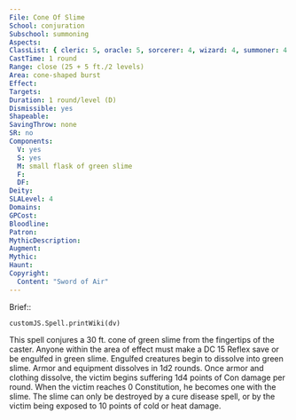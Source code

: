 ```yaml
---
File: Cone Of Slime
School: conjuration
Subschool: summoning
Aspects: 
ClassList: { cleric: 5, oracle: 5, sorcerer: 4, wizard: 4, summoner: 4 }
CastTime: 1 round
Range: close (25 + 5 ft./2 levels)
Area: cone-shaped burst
Effect: 
Targets: 
Duration: 1 round/level (D)
Dismissible: yes
Shapeable: 
SavingThrow: none
SR: no
Components:
  V: yes
  S: yes
  M: small flask of green slime
  F: 
  DF: 
Deity: 
SLALevel: 4
Domains: 
GPCost: 
Bloodline: 
Patron: 
MythicDescription: 
Augment: 
Mythic: 
Haunt: 
Copyright:
  Content: "Sword of Air"
---
```

Brief:: 

```dataviewjs
customJS.Spell.printWiki(dv)
```

This spell conjures a 30 ft. cone of green slime from the fingertips of the caster. Anyone within the area of effect must make a DC 15 Reflex save or be engulfed in green slime. Engulfed creatures begin to dissolve into green slime. Armor and equipment dissolves in 1d2 rounds. Once armor and clothing dissolve, the victim begins suffering 1d4 points of Con damage per round. When the victim reaches 0 Constitution, he becomes one with the slime. The slime can only be destroyed by a cure disease spell, or by the victim being exposed to 10 points of cold or heat damage.
